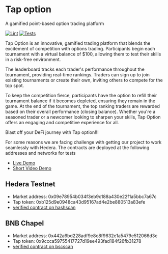 # Tap option

A gamified point-based option trading platform

[![Lint](https://github.com/cassavalabs/tap-option-evm-core/actions/workflows/lint.yml/badge.svg)](https://github.com/cassavalabs/tap-option-evm-core/actions/workflows/lint.yml)
[![Tests](https://github.com/cassavalabs/tap-option-evm-core/actions/workflows/test.yml/badge.svg)](https://github.com/cassavalabs/tap-option-evm-core/actions/workflows/test.yml)

Tap Option is an innovative, gamified trading platform that blends the excitement of competition with options trading. Participants begin each tournament with a virtual balance of $100, allowing them to test their skills in a risk-free environment.

The leaderboard tracks each trader's performance throughout the tournament, providing real-time rankings. Traders can sign up to join existing tournaments or create their own, inviting others to compete for the top spot.

To keep the competition fierce, participants have the option to refill their tournament balance if it becomes depleted, ensuring they remain in the game. At the end of the tournament, the top ranking traders are rewarded based on their overall performance (closing balance). Whether you're a seasoned trader or a newcomer looking to sharpen your skills, Tap Option offers an engaging and competitive experience for all.

Blast off your DeFi journey with Tap option!!!

For some reasons we are facing challenge with getting our project to work seamlessly with Hedera.
The contracts are deployed at the following addresses and networks for tests

- [Live Demo](https://tap-option-interface-mhwngpigc-emmanuels-projects-dcb17533.vercel.app/)
- [Short Video Demo](https://vimeo.com/1000954127)

## Hedera Testnet

- Market address: 0x09e78954b034f3eb9c188a430e22f1a5bbc7a67c
- Tap token: 0xb125d9e0948ca43d95167ad4e2be880513a83efe
- [verified contract on hashscan](https://hashscan.io/testnet/contract/0.0.4690790)

## BNB Chapel

- Market address: 0x442a6bd228adf9e8c8f9632e1a5479e512066d3c
- Tap token: 0x9ccca59755417727d19ee493fad184f26fb31278
- [verified contract on bscscan](https://testnet.bscscan.com/address/0x442a6bd228adf9e8c8f9632e1a5479e512066d3c)
